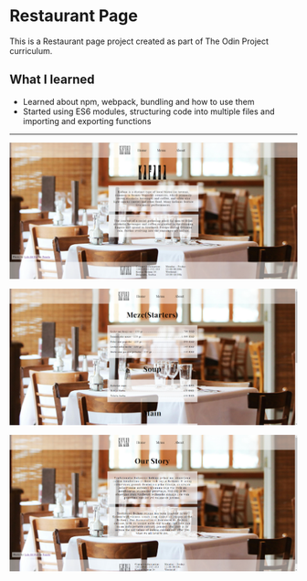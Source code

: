 # Restaurant Page

This is a Restaurant page project created as part of The Odin Project curriculum.



## What I learned

* Learned about npm, webpack, bundling and how to use them
* Started using ES6 modules, structuring code into multiple files and importing and exporting functions

---------------------------------------------------------------------------------------------------------------

![home preview](preview/preview-home.png)

![menu preview](preview/preview-menu.png)

![about preview](preview/preview-about.png)
